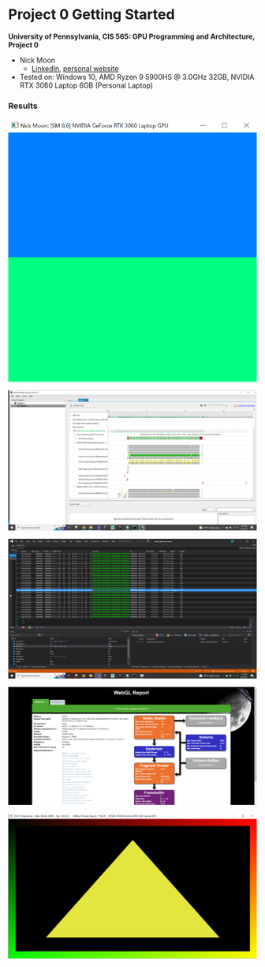 Project 0 Getting Started
====================

**University of Pennsylvania, CIS 565: GPU Programming and Architecture, Project 0**

* Nick Moon
  * [LinkedIn](https://www.linkedin.com/in/nick-moon1/), [personal website](https://nicholasmoon.github.io/)
* Tested on: Windows 10, AMD Ryzen 9 5900HS @ 3.0GHz 32GB, NVIDIA RTX 3060 Laptop 6GB (Personal Laptop)

### Results

![](images/cuda_image.PNG)

![](images/nsight_profiler_image.png)

![](images/nsight_debugger_image.png)

![](images/webgl_image.PNG)

![](images/dxr_image.PNG)
